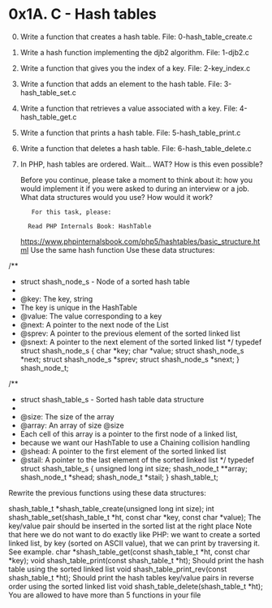 # 0x1A. C - Hash tables

0. Write a function that creates a hash table.
   File: 0-hash_table_create.c

1. Write a hash function implementing the djb2 algorithm.
   File: 1-djb2.c

2. Write a function that gives you the index of a key.
   File: 2-key_index.c

3. Write a function that adds an element to the hash table.
   File: 3-hash_table_set.c

4. Write a function that retrieves a value associated with a key.
   File: 4-hash_table_get.c

5. Write a function that prints a hash table.
   File: 5-hash_table_print.c

6. Write a function that deletes a hash table.
   File: 6-hash_table_delete.c

7. In PHP, hash tables are ordered. Wait… WAT? How is this even possible?


   Before you continue, please take a moment to think about it: how you would
   implement it if you were asked to during an interview or a job. What data
   structures would you use? How would it work?

   	      For this task, please:

    	 Read PHP Internals Book: HashTable
	 <https://www.phpinternalsbook.com/php5/hashtables/basic_structure.html>
    	 Use the same hash function
   	 Use these data structures:

/**
 * struct shash_node_s - Node of a sorted hash table
 *
 * @key: The key, string
 * The key is unique in the HashTable
 * @value: The value corresponding to a key
 * @next: A pointer to the next node of the List
 * @sprev: A pointer to the previous element of the sorted linked list
 * @snext: A pointer to the next element of the sorted linked list
 */
typedef struct shash_node_s
{
     char *key;
     char *value;
     struct shash_node_s *next;
     struct shash_node_s *sprev;
     struct shash_node_s *snext;
} shash_node_t;

/**
 * struct shash_table_s - Sorted hash table data structure
 *
 * @size: The size of the array
 * @array: An array of size @size
 * Each cell of this array is a pointer to the first node of a linked list,
 * because we want our HashTable to use a Chaining collision handling
 * @shead: A pointer to the first element of the sorted linked list
 * @stail: A pointer to the last element of the sorted linked list
 */
typedef struct shash_table_s
{
     unsigned long int size;
     shash_node_t **array;
     shash_node_t *shead;
     shash_node_t *stail;
} shash_table_t;

Rewrite the previous functions using these data structures:

   shash_table_t *shash_table_create(unsigned long int size);
   int shash_table_set(shash_table_t *ht, const char *key, const char *value);
The key/value pair should be inserted in the sorted list at the right place
        Note that here we do not want to do exactly like PHP: we want to create
	a sorted linked list, by key (sorted on ASCII value), that we can print
	by traversing it. See example.
    char *shash_table_get(const shash_table_t *ht, const char *key);
    void shash_table_print(const shash_table_t *ht);
        Should print the hash table using the sorted linked list
    void shash_table_print_rev(const shash_table_t *ht);
        Should print the hash tables key/value pairs in reverse order using
	the sorted linked list
    void shash_table_delete(shash_table_t *ht);
    You are allowed to have more than 5 functions in your file

